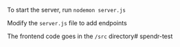 To start the server, run `nodemon server.js`

Modify the `server.js` file to add endpoints

The frontend code goes in the `/src` directory# spendr-test
